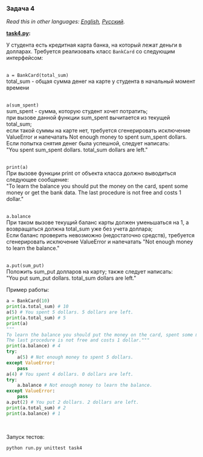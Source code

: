 ### Задача 4

*Read this in other languages: [English](README.md), [Русский](README.ru.md).*

<b> [task4.py](./task4.py): </b><br>

У студента есть кредитная карта банка, на который лежат деньги в долларах. Требуется реализовать
класс `BankCard` со следующим интерфейсом: <br><br>

`a = BankCard(total_sum)` <br>
total_sum - общая сумма денег на карте у студента в начальный момент времени <br>

<br> `a(sum_spent)` <br>
sum_spent - сумма, которую студент хочет потратить; <br>
при вызове данной функции sum_spent вычитается из текущей total_sum; <br>
если такой суммы на карте нет, требуется сгенерировать исключение ValueError и напечатать
Not enough money to spent sum_spent dollars. Если попытка снятия денег была успешной, следует написать: <br>
"You spent sum_spent dollars. total_sum dollars are left." <br>

<br> `print(a)` <br>
При вызове функции print от объекта класса должно выводиться следующее сообщение: <br>
"To learn the balance you should put the money on the card, spent some money or get the bank data.
The last procedure is not free and costs 1 dollar." <br>

<br> `a.balance` <br>
При таком вызове текущий баланс карты должен уменьшаться на 1, а возвращаться должна total_sum уже
без учета доллара; <br>
Если баланс проверить невозможно (недостаточно средств), требуется сгенерировать исключение ValueError
и напечатать "Not enough money to learn the balance." <br>

<br> `a.put(sum_put)` <br>
Положить sum_put долларов на карту; также следует написать: <br>
"You put sum_put dollars. total_sum dollars are left."
<br>

Пример работы:
```python
a = BankCard(10)
print(a.total_sum) # 10
a(5) # You spent 5 dollars. 5 dollars are left.
print(a.total_sum) # 5
print(a)
"""
To learn the balance you should put the money on the card, spent some money or get the bank data.
The last procedure is not free and costs 1 dollar.""" 
print(a.balance) # 4
try:
    a(5) # Not enough money to spent 5 dollars.
except ValueError:
    pass
a(4) # You spent 4 dollars. 0 dollars are left.
try:
    a.balance # Not enough money to learn the balance.
except ValueError:
    pass
a.put(2) # You put 2 dollars. 2 dollars are left.
print(a.total_sum) # 2
print(a.balance) # 1
```
<br>

Запуск тестов:
```bash
python run.py unittest task4
```